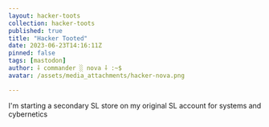```yaml
---
layout: hacker-toots
collection: hacker-toots
published: true
title: "Hacker Tooted"
date: 2023-06-23T14:16:11Z
pinned: false
tags: [mastodon]
author: ⸸ commander ░ nova ⸸ :~$
avatar: /assets/media_attachments/hacker-nova.png

---
```


<p>I&#39;m starting a secondary SL store on my original SL account for systems and cybernetics</p>


